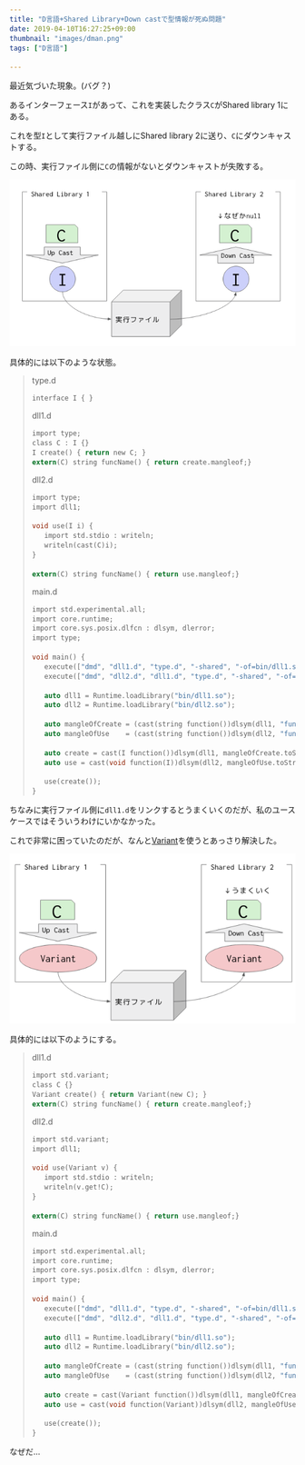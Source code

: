 ```yaml
---
title: "D言語+Shared Library+Down castで型情報が死ぬ問題"
date: 2019-04-10T16:27:25+09:00
thumbnail: "images/dman.png"
tags: ["D言語"]

---
```


最近気づいた現象。(バグ？)

あるインターフェース`I`があって、これを実装したクラス`C`がShared library 1にある。

これを型`I`として実行ファイル越しにShared library 2に送り、`C`にダウンキャストする。

この時、実行ファイル側に`C`の情報がないとダウンキャストが失敗する。

![](zu1.png)

具体的には以下のような状態。

>type.d
>```c
>interface I { }
>```
>
>dll1.d
>```c
>import type;
>class C : I {}
>I create() { return new C; }
>extern(C) string funcName() { return create.mangleof;}
>```
>
>dll2.d
>```c
>import type;
>import dll1;
>
>void use(I i) {
>    import std.stdio : writeln;
>    writeln(cast(C)i);
>}
>
>extern(C) string funcName() { return use.mangleof;}
>```
>
>main.d
>```c
>import std.experimental.all;
>import core.runtime;
>import core.sys.posix.dlfcn : dlsym, dlerror;
>import type;
>
>void main() {
>    execute(["dmd", "dll1.d", "type.d", "-shared", "-of=bin/dll1.so"]);
>    execute(["dmd", "dll2.d", "dll1.d", "type.d", "-shared", "-of=bin/dll2.so"]);
>
>    auto dll1 = Runtime.loadLibrary("bin/dll1.so");
>    auto dll2 = Runtime.loadLibrary("bin/dll2.so");
>
>    auto mangleOfCreate = (cast(string function())dlsym(dll1, "funcName".toStringz))();
>    auto mangleOfUse    = (cast(string function())dlsym(dll2, "funcName".toStringz))();
>
>    auto create = cast(I function())dlsym(dll1, mangleOfCreate.toStringz);
>    auto use = cast(void function(I))dlsym(dll2, mangleOfUse.toStringz);
>
>    use(create());
>}
>```

ちなみに実行ファイル側に`dll1.d`をリンクするとうまくいくのだが、私のユースケースではそういうわけにいかなかった。

これで非常に困っていたのだが、なんと[Variant](https://dlang.org/phobos/std_variant.html)を使うとあっさり解決した。

![](zu2.png)

具体的には以下のようにする。


>dll1.d
>```c
>import std.variant;
>class C {}
>Variant create() { return Variant(new C); }
>extern(C) string funcName() { return create.mangleof;}
>```
>
>dll2.d
>```c
>import std.variant;
>import dll1;
>
>void use(Variant v) {
>    import std.stdio : writeln;
>    writeln(v.get!C);
>}
>
>extern(C) string funcName() { return use.mangleof;}
>```
>
>main.d
>```c
>import std.experimental.all;
>import core.runtime;
>import core.sys.posix.dlfcn : dlsym, dlerror;
>import type;
>
>void main() {
>    execute(["dmd", "dll1.d", "type.d", "-shared", "-of=bin/dll1.so"]);
>    execute(["dmd", "dll2.d", "dll1.d", "type.d", "-shared", "-of=bin/dll2.so"]);
>
>    auto dll1 = Runtime.loadLibrary("bin/dll1.so");
>    auto dll2 = Runtime.loadLibrary("bin/dll2.so");
>
>    auto mangleOfCreate = (cast(string function())dlsym(dll1, "funcName".toStringz))();
>    auto mangleOfUse    = (cast(string function())dlsym(dll2, "funcName".toStringz))();
>
>    auto create = cast(Variant function())dlsym(dll1, mangleOfCreate.toStringz);
>    auto use = cast(void function(Variant))dlsym(dll2, mangleOfUse.toStringz);
>
>    use(create());
>}
>```

なぜだ...
